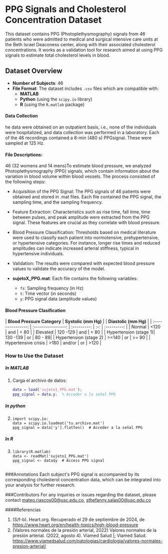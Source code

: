 # PPG Signals and Cholesterol Concentration Dataset

This dataset contains PPG (Photoplethysmography) signals from 46 patients who were admitted to medical and surgical intensive care units at the Beth Israel Deaconess center, along with their associated cholesterol concentrations. It works as a validation tool for research aimed at using PPG signals to estimate total cholesterol levels in blood.

## Dataset Overview

- **Number of Subjects**: 46
- **File Format**: The dataset includes `.csv` files which are compatible with:
  - **MATLAB**
  - **Python** (using the `scipy.io` library)
  - **R** (using the `R.matlab` package)

#### Data Collection
he data were obtained on an outpatient basis, i.e., none of the individuals were hospitalized, and data collection was performed in a laboratory. Each of the 46 recordings contained a 8-min (480 s) PPGsignal. These were sampled at 125 Hz.

#### File Descriptions:
46 (32 womens and 14 mens)To estimate blood pressure, we analyzed Photoplethysmography (PPG) signals, which contain information about the variation in blood volume within blood vessels. The process consisted of the following steps:
  - Acquisition of the PPG Signal: The PPG signals of 46 patients were obtained and stored in .mat files. Each file contained the PPG signal, the sampling time, and the sampling frequency.
  - Feature Extraction: Characteristics such as rise time, fall time, time between pulses, and peak amplitude were extracted from the PPG signal. These features are crucial as they correlate with blood pressure.
  - Blood Pressure Classification: Thresholds based on medical literature were used to classify each patient into normotensive, prehypertensive, or hypertensive categories. For instance, longer rise times and reduced amplitudes can indicate increased arterial stiffness, typical in hypertensive individuals.
  - Validation: The results were compared with expected blood pressure values to validate the accuracy of the model.
 
- **sujetoX_PPG.mat**: Each file contains the following variables:
  - `fs`: Sampling frequency (in Hz)
  - `t`: Time vector (in seconds)
  - `y`: PPG signal data (amplitude values)

#### Blood Pressure Clasification
| **Blood Pressure Category** | **Systolic (mm Hg)** |   | **Diastolic (mm Hg)** |
| :---------------: | :----------------: | :---------: | :-: | :---------: |
| Normal | <120 | and | < 80 |
| Elevated | 120 -129 | and | < 80 |
| Hypertension (stage 1)| 130 -139  | or | 80 - 89|
| Hypertension (stage 2) | >=140 | or | >= 90 |
| Hypertensive crisis | >180 | and/or | or | >120 |
### How to Use the Dataset

##### In MATLAB
1. Carga el archivo de datos:
   ```matlab
   data = load('sujeto1_PPG.mat');
   ppg_signal = data.y;  % Acceder a la señal PPG
   
##### In python
2.
   ```Python:
   import scipy.io:
   data = scipy.io.loadmat('tu_archivo.mat')
   ppg_signal = data['y'].flatten()  # Acceder a la señal PPG

##### In R
3.
   ```R:
   library(R.matlab)
   data <- readMat('sujeto1_PPG.mat')
   ppg_signal <- data$y  # Access PPG signal


###Annotations
Each subject's PPG signal is accompanied by its corresponding cholesterol concentration data, which can be integrated into your analysis for further research.

###Contributors
For any inquiries or issues regarding the dataset, please contact mateo.riascos00@usc.edu.co, sthefanny.salas00@usc.edu.co

####Referencias
1. (S/f-b). Heart.org. Recuperado el 29 de septiembre de 2024, de https://www.heart.org/en/health-topics/high-blood-pressure
2. (Valores normales de la presión arterial, 2022)
Valores normales de la presión arterial. (2022, agosto 4). Viamed Salud |; Viamed Salud. https://www.viamedsalud.com/patologias/cardiologia/valores-normales-presion-arterial/




